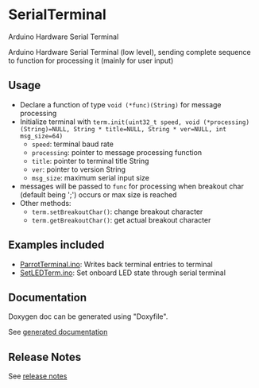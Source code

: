 # SerialTerminal

Arduino Hardware Serial Terminal

Arduino Hardware Serial Terminal (low level), sending complete sequence to function for processing it (mainly for user input)

## Usage

- Declare a function of type `void (*func)(String)` for message processing
- Initialize terminal with `term.init(uint32_t speed, void (*processing)(String)=NULL, String * title=NULL, String * ver=NULL, int msg_size=64)`
  - `speed`: terminal baud rate
  - `processing`: pointer to message processing function
  - `title`: pointer to terminal title String
  - `ver`: pointer to version String
  - `msg_size`: maximum serial input size
- messages will be passed to `func` for processing when breakout char (default being ';') occurs or max size is reached
- Other methods:
  - `term.setBreakoutChar()`: change breakout character
  - `term.getBreakoutChar()`: get actual breakout character

## Examples included

- [ParrotTerminal.ino](examples/ParrotTerminal/ParrotTerminal.ino): Writes back terminal entries to terminal
- [SetLEDTerm.ino](examples/SetLEDTerm/SetLEDTerm.ino): Set onboard LED state through serial terminal

## Documentation

Doxygen doc can be generated using "Doxyfile".

See [generated documentation](https://smfsw.github.io/SerialTerminal/)

## Release Notes

See [release notes](ReleaseNotes.md)

